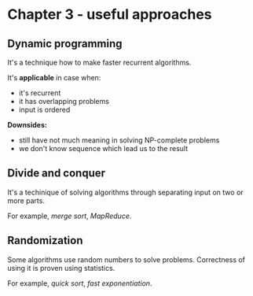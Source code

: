 # Chapter 3 - useful approaches

## Dynamic programming

It's a technique how to make faster recurrent algorithms.

It's **applicable** in case when:

- it's recurrent
- it has overlapping problems
- input is ordered

**Downsides:**

- still have not much meaning in solving NP-complete problems
- we don't know sequence which lead us to the result

## Divide and conquer

It's a techinique of solving algorithms through separating input on two or more parts.

For example, _merge sort_, _MapReduce_.

## Randomization

Some algorithms use random numbers to solve problems. Correctness of using it is proven using statistics.

For example, _quick sort_, _fast exponentiation_.
